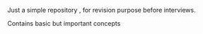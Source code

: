 Just a simple repository , for revision purpose before interviews.


Contains basic but important concepts
 